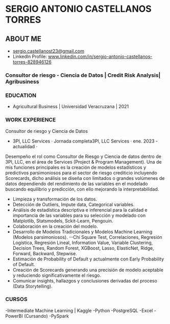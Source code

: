 # SERGIO ANTONIO CASTELLANOS TORRES

## ABOUT ME
- sergio.castellanost23@gmail.com
- LinkedIn Profile: www.linkedin.com/in/sergio-antonio-castellanos-torres-828946126

### Consultor de riesgo - Ciencia de Datos | Credit Risk Analysis| Agribusiness

### EDUCATION
- Agricultural Business | Universidad Veracruzana | 2021

### WORK EXPERIENCE 
 
Consultor de riesgo y Ciencia de Datos 
- 3PI, LLC Services · Jornada completa3PI, LLC Services · ene. 2023 - actualidad ·

Desempeño el rol como Consultor de Riesgo y Ciencia de datos dentro de 3PI, LLC, en el área de Services (Project & Program Management). Una de mis funciones principales es la creación de modelos estadísticos y predictivos parsimoniosos para el sector de riesgo crediticio incluyendo Scorecards, dicho análisis se diseña con limitados o grandes volúmenes de datos dependiendo del rendimiento de las variables en el modelado buscando equilibrio y predicción, con ello mejorando la interpretabilidad.

- Limpieza y transformación de los datos.
- Detección de Outliers, Impute data, Categorical variables.
- Análisis de estadística descriptiva e inferencial para la calidad e importancia de las variables para su selección y modelado con Matplotlib, Statsmodels, Sckit-Learn, Pengouin. 
- Colaboración en la creación del modelo.
- Desarrollo de Modelos Tradicionales y Modelos Machine Learning (Modelos parsimoniosos).
--Chi Square Test, Correlaciones, Regresión Logística, Regresión Lineal, Information Value, Variable Clustering, Decision Trees, Random Forest, XGBoost, Lasso, ElasticNet, Ridge, Forward, Backward, Stepwise.
- Estimación de Probability of Default y actualmente con Early Probability of Default. 
- Creación de Scorecards generando una precisión de modelo aceptable y reduciendo significativamente el riesgo.
- Comunicar insights, hallazgos y conclusiones derivadas del proceso (Data Storytelling).

### CURSOS
-Intermediate Machine Learning | Kaggle
-Python
-PostgreSQL
-Excel
-PowerBI (Cursando)
-PySpark
